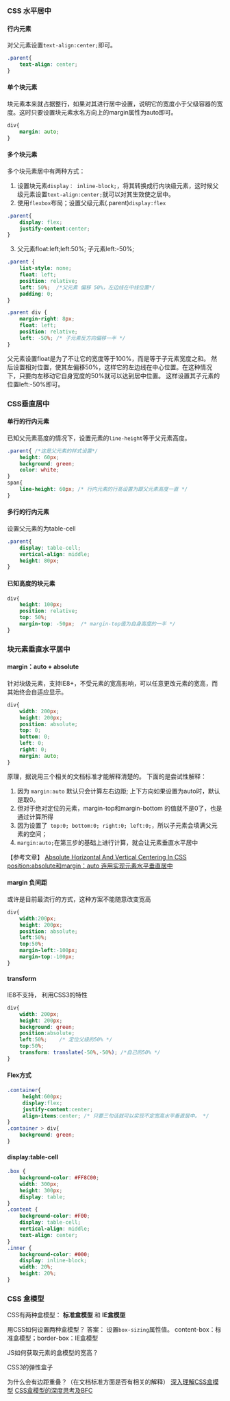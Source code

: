 ### CSS 水平居中
#### 行内元素
对父元素设置`text-align:center;`即可。
```css
.parent{
    text-align: center;
}
```

#### 单个块元素
块元素本来就占据整行，如果对其进行居中设置，说明它的宽度小于父级容器的宽度。这时只要设置块元素水名方向上的margin属性为auto即可。
```css
div{
    margin: auto;
}
```

#### 多个块元素
多个块元素居中有两种方式：
1. 设置块元素`display： inline-block;`，将其转换成行内块级元素，这时候父级元素设置`text-align:center;`就可以对其生效使之居中。
2. 使用`flexbox`布局；设置父级元素(.parent)`display:flex`
```css
.parent{
    display: flex;
    justify-content:center;
}
```
3. 父元素float:left;left:50%; 子元素left:-50%;
```css
.parent {
    list-style: none;
    float: left;
    position: relative;
    left: 50%;  /*父元素 偏移 50%，左边线在中线位置*/
    padding: 0;
}

.parent div {
    margin-right: 8px;
    float: left;
    position: relative;
    left: -50%; /* 子元素反方向偏移一半 */
}
```
父元素设置float是为了不让它的宽度等于100%，而是等于子元素宽度之和。
然后设置相对位置，使其左偏移50%，这样它的左边线在中心位置。在这种情况下，只要向左移动它自身宽度的50%就可以达到居中位置。
这样设置其子元素的位置left:-50%即可。

### CSS垂直居中

#### 单行的行内元素
已知父元素高度的情况下，设置元素的`line-height`等于父元素高度。
```css
.parent{ /*这是父元素的样式设置*/
    height: 60px;
    background: green;
    color: white;
}
span{
    line-height: 60px; /* 行内元素的行高设置为跟父元素高度一直 */
}
```

#### 多行的行内元素
设置父元素的为table-cell
```css
.parent{
    display: table-cell;
    vertical-align: middle;
    height: 80px;
}
```

#### 已知高度的块元素
```css
div{
    height: 100px;
    position: relative;
    top: 50%;
    margin-top: -50px;  /* margin-top值为自身高度的一半 */
}
```

### 块元素垂直水平居中

#### margin：auto + absolute 
针对块级元素，支持IE8+，不受元素的宽高影响，可以任意更改元素的宽高，而其始终会自适应显示。
```css
div{
    width: 200px;
    height: 200px;
    position: absolute;
    top: 0;
    bottom: 0;
    left: 0;
    right: 0;
    margin: auto;
}
```
原理，据说用三个相关的文档标准才能解释清楚的。
下面的是尝试性解释：

1. 因为 `margin:auto` 默认只会计算左右边距; 上下方向如果设置为auto时，默认是取0。
2. 但对于绝对定位的元素，margin-top和margin-bottom 的值就不是0了，也是通过计算所得
3. 因为设置了` top:0; bottom:0; right:0; left:0;`，所以子元素会填满父元素的空间；
4. `margin:auto;`在第三步的基础上进行计算，就会让元素垂直水平居中

【参考文章】
[Absolute Horizontal And Vertical Centering In CSS](https://www.smashingmagazine.com/2013/08/absolute-horizontal-vertical-centering-css/)
[position:absolute和margin：auto 连用实现元素水平垂直居中](https://www.cnblogs.com/ada-blog/p/7242664.html)

#### margin 负间距
或许是目前最流行的方式，这种方案不能随意改变宽高
```css
div{
    width:200px;
    height: 200px;
    position: absolute;
    left:50%;
    top:50%;
    margin-left:-100px;
    margin-top:-100px;
}
```

#### transform
IE8不支持， 利用CSS3的特性
```css
div{
    width: 200px;
    height: 200px;
    background: green;
    position:absolute;
    left:50%;    /* 定位父级的50% */
    top:50%;
    transform: translate(-50%,-50%); /*自己的50% */
}
```

#### Flex方式
```css
.container{
     height:600px;
     display:flex;
     justify-content:center;
     align-items:center; /* 只要三句话就可以实现不定宽高水平垂直居中。 */
}
.container > div{
    background: green;
}
```

#### display:table-cell 
```css
.box {
    background-color: #FF8C00;
    width: 300px;
    height: 300px;
    display: table;
}
.content {
    background-color: #F00;
    display: table-cell;
    vertical-align: middle;
    text-align: center;
}
.inner {
    background-color: #000;
    display: inline-block;
    width: 20%;
    height: 20%;
}
```


### CSS 盒模型
CSS有两种盒模型： **标准盒模型** 和 **IE盒模型**

用CSS如何设置两种盒模型？
答案： 设置`box-sizing`属性值。 content-box：标准盒模型；border-box：IE盒模型

JS如何获取元素的盒模型的宽高？

CSS3的弹性盒子

为什么会有边距重叠？（在文档标准方面是否有相关的解释）
[深入理解CSS盒模型](https://www.cnblogs.com/chengzp/p/cssbox.html)
[CSS盒模型的深度思考及BFC](https://www.cnblogs.com/smyhvae/p/8512617.html)